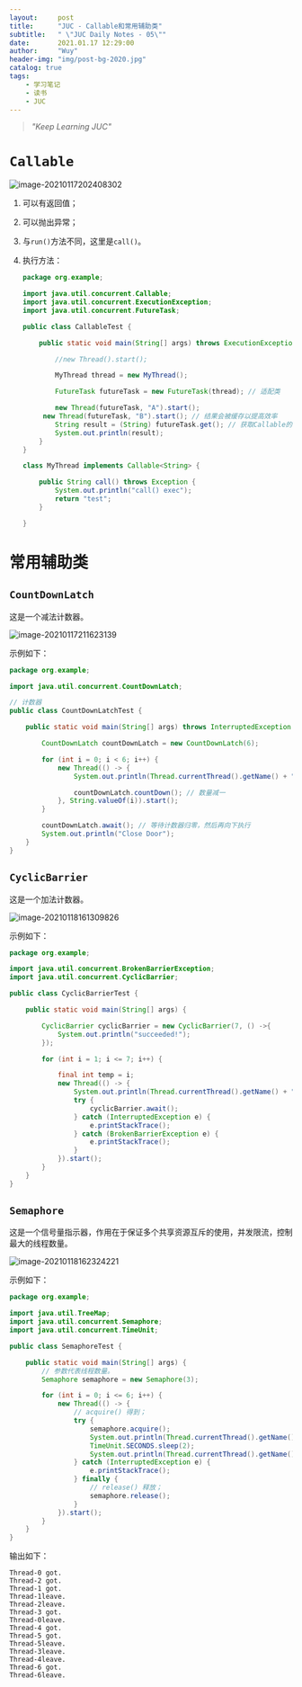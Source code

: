 ```yaml
---
layout:     post
title:      "JUC - Callable和常用辅助类"
subtitle:   " \"JUC Daily Notes - 05\""
date:       2021.01.17 12:29:00
author:     "Wuy"
header-img: "img/post-bg-2020.jpg"
catalog: true
tags:
    - 学习笔记
    - 读书
    - JUC
---
```


> *"Keep Learning JUC"*

# `Callable`

![image-20210117202408302](C:/Users/MSI-NB/AppData/Roaming/Typora/typora-user-images/image-20210117202408302.png)

1. 可以有返回值；

2. 可以抛出异常；

3. 与`run()`方法不同，这里是`call()`。

4. 执行方法：

   ```java
   package org.example;
   
   import java.util.concurrent.Callable;
   import java.util.concurrent.ExecutionException;
   import java.util.concurrent.FutureTask;
   
   public class CallableTest {
   
       public static void main(String[] args) throws ExecutionException, InterruptedException {
   
           //new Thread().start();
   
           MyThread thread = new MyThread();
   
           FutureTask futureTask = new FutureTask(thread); // 适配类
   
           new Thread(futureTask, "A").start();
   		new Thread(futureTask, "B").start(); // 结果会被缓存以提高效率
           String result = (String) futureTask.get(); // 获取Callable的返回结果，但可能会产生阻塞，所以一般放到最后/使用异步通信执行
           System.out.println(result);
       }
   }
   
   class MyThread implements Callable<String> {
   
       public String call() throws Exception {
           System.out.println("call() exec");
           return "test";
       }
   
   }
   
   ```

# 常用辅助类

## `CountDownLatch`

这是一个减法计数器。



![image-20210117211623139](C:/Users/MSI-NB/AppData/Roaming/Typora/typora-user-images/image-20210117211623139.png)

示例如下：

```java
package org.example;

import java.util.concurrent.CountDownLatch;

// 计数器
public class CountDownLatchTest {

    public static void main(String[] args) throws InterruptedException {

        CountDownLatch countDownLatch = new CountDownLatch(6);

        for (int i = 0; i < 6; i++) {
            new Thread(() -> {
                System.out.println(Thread.currentThread().getName() + " go out");

                countDownLatch.countDown(); // 数量减一
            }, String.valueOf(i)).start();
        }

        countDownLatch.await(); // 等待计数器归零，然后再向下执行
        System.out.println("Close Door");
    }
}

```



## `CyclicBarrier`

这是一个加法计数器。

![image-20210118161309826](https://i.loli.net/2021/01/18/BfctHKRuJbspQvh.png)

示例如下：

```java
package org.example;

import java.util.concurrent.BrokenBarrierException;
import java.util.concurrent.CyclicBarrier;

public class CyclicBarrierTest {

    public static void main(String[] args) {

        CyclicBarrier cyclicBarrier = new CyclicBarrier(7, () ->{
            System.out.println("succeeded!");
        });

        for (int i = 1; i <= 7; i++) {

            final int temp = i;
            new Thread(() -> {
                System.out.println(Thread.currentThread().getName() + "collect" + temp + "dragon balls");
                try {
                    cyclicBarrier.await();
                } catch (InterruptedException e) {
                    e.printStackTrace();
                } catch (BrokenBarrierException e) {
                    e.printStackTrace();
                }
            }).start();
        }
    }
}

```



## `Semaphore`

这是一个信号量指示器，作用在于保证多个共享资源互斥的使用，并发限流，控制最大的线程数量。

![image-20210118162324221](https://i.loli.net/2021/01/18/IH4SefV3BuFJ16D.png)



示例如下：

```java
package org.example;

import java.util.TreeMap;
import java.util.concurrent.Semaphore;
import java.util.concurrent.TimeUnit;

public class SemaphoreTest {

    public static void main(String[] args) {
        // 参数代表线程数量。
        Semaphore semaphore = new Semaphore(3);

        for (int i = 0; i <= 6; i++) {
            new Thread(() -> {
                // acquire() 得到；
                try {
                    semaphore.acquire();
                    System.out.println(Thread.currentThread().getName() + " got.");
                    TimeUnit.SECONDS.sleep(2);
                    System.out.println(Thread.currentThread().getName() + "leave.");
                } catch (InterruptedException e) {
                    e.printStackTrace();
                } finally {
                    // release() 释放；
                    semaphore.release();
                }
            }).start();
        }
    }
}

```

输出如下：

```
Thread-0 got.
Thread-2 got.
Thread-1 got.
Thread-1leave.
Thread-2leave.
Thread-3 got.
Thread-0leave.
Thread-4 got.
Thread-5 got.
Thread-5leave.
Thread-3leave.
Thread-4leave.
Thread-6 got.
Thread-6leave.
```



















